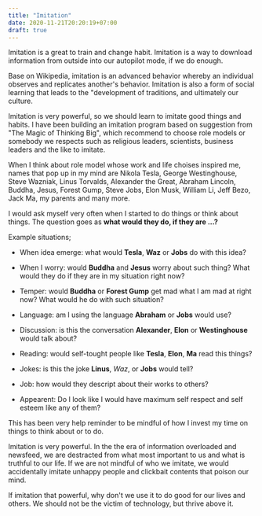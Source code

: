 ```yaml
---
title: "Imitation"
date: 2020-11-21T20:20:19+07:00
draft: true
---
```


Imitation is a great to train and change habit. Imitation is a way to download information from outside into our autopilot mode, if we do enough. 

Base on Wikipedia, imitation is an advanced behavior whereby an individual observes and replicates another's behavior. Imitation is also a form of social learning that leads to the "development of traditions, and ultimately our culture.

Imitation is very powerful, so we should learn to imitate good things and habits. I have been building an imitation program based on suggestion from "The Magic of Thinking Big", which recommend to choose role models or somebody we respects such as religious leaders, scientists, business leaders and the like to imitate. 

When I think about role model whose work and life choises inspired me, names that pop up in my mind are Nikola Tesla, George Westinghouse, Steve Wazniak, Linus Torvalds, Alexander the Great, Abraham Lincoln, Buddha, Jesus, Forest Gump, Steve Jobs, Elon Musk, William Li, Jeff Bezo, Jack Ma, my parents and many more.

I would ask myself very often when I started to do things or think about things. The question goes as **what would they do, if they are ...?**

Example situations; 

- When idea emerge: what would **Tesla**, **Waz** or **Jobs** do with this idea?

- When I worry: would **Buddha** and **Jesus** worry about such thing? What would they do if they are in my situation right now?

- Temper: would **Buddha** or **Forest Gump** get mad what I am mad at right now? What would he do with such situation? 

- Language: am I using the language **Abraham** or **Jobs** would use? 

- Discussion: is this the conversation **Alexander**, **Elon** or **Westinghouse** would talk about? 

- Reading: would self-tought people like **Tesla**, **Elon**, **Ma** read this things?

- Jokes: is this the joke **Linus**, *Waz*, or **Jobs** would tell? 

- Job: how would they descript about their works to others?

- Appearent: Do I look like I would have maximum self respect and self esteem like any of them?

This has been very help reminder to be mindful of how I invest my time on things to think about or to do. 

Imitation is very powerful. In the the era of information overloaded and newsfeed, we are destracted from what most important to us and what is truthful to our life. If we are not mindful of who we imitate, we would accidentally imitate unhappy people and clickbait contents that poison our mind. 

If imitation that powerful, why don't we use it to do good for our lives and others. We should not be the victim of technology, but thrive above it.